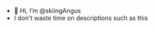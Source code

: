- 👋 Hi, I’m @skiingAngus
- I don't waste time on descriptions such as this

<!---
skiingAngus/skiingAngus is a ✨ special ✨ repository because its `README.md` (this file) appears on your GitHub profile.
You can click the Preview link to take a look at your changes.
--->
